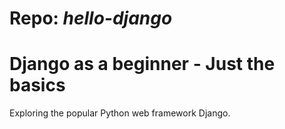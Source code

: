 # Repo: *hello-django*
# Django as a beginner - Just the basics

Exploring the popular Python web framework Django.
